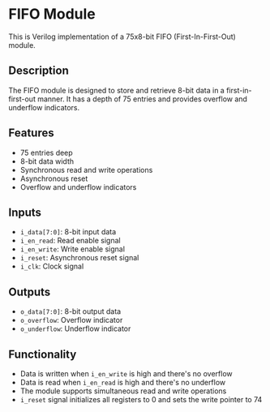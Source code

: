 # FIFO Module

This is  Verilog implementation of a 75x8-bit FIFO (First-In-First-Out) module.

## Description

The FIFO module is designed to store and retrieve 8-bit data in a first-in-first-out manner. It has a depth of 75 entries and provides overflow and underflow indicators.

## Features

- 75 entries deep
- 8-bit data width
- Synchronous read and write operations
- Asynchronous reset
- Overflow and underflow indicators

## Inputs

- `i_data[7:0]`: 8-bit input data
- `i_en_read`: Read enable signal
- `i_en_write`: Write enable signal
- `i_reset`: Asynchronous reset signal
- `i_clk`: Clock signal

## Outputs

- `o_data[7:0]`: 8-bit output data
- `o_overflow`: Overflow indicator
- `o_underflow`: Underflow indicator

## Functionality

- Data is written when `i_en_write` is high and there's no overflow
- Data is read when `i_en_read` is high and there's no underflow
- The module supports simultaneous read and write operations
- `i_reset` signal initializes all registers to 0 and sets the write pointer to 74